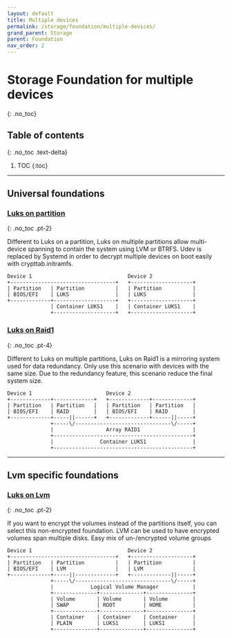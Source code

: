 ```yaml
---
layout: default
title: Multiple devices
permalink: /storage/foundation/multiple-devices/
grand_parent: Storage
parent: Foundation
nav_order: 2
---
```


# Storage Foundation for multiple devices
{: .no_toc}

## Table of contents
{: .no_toc .text-delta}

1. TOC
{:toc}

---

## Universal foundations

### [Luks on partition](/Andromeda/storage/foundation/)
{: .no_toc .pt-2}

Different to Luks on a partition, Luks on multiple partitions allow multi-device spanning to contain the system using LVM or BTRFS. Udev is replaced by Systemd in order to decrypt multiple devices on boot easily with crypttab.initramfs.

```
Device 1                               Device 2
+----------------------------------+   +--------------------+
| Partition   | Partition          |   | Partition          |
| BIOS/EFI    | LUKS               |   | LUKS               |
+-------------+--------------------+   +--------------------+
              | Container LUKS1    |   | Container LUKS1    |
              +--------------------+   +--------------------+
```

### [Luks on Raid1](/Andromeda/storage/foundation/)
{: .no_toc .pt-4}

Different to Luks on multiple partitions, Luks on Raid1 is a mirroring system used for data redundancy. Only use this scenario with devices with the same size. Due to the redundancy feature, this scenario reduce the final system size.

```
Device 1                        Device 2
+-------------+-------------+   +-------------+-------------+
| Partition   | Partition   |   | Partition   | Partition   |
| BIOS/EFI    | RAID        |   | BIOS/EFI    | RAID        |
+-------------+-----||------+   +-------------+------||-----+
              +-----\/-------------------------------\/-----+
              |                 Array RAID1                 |
              +---------------------------------------------+
              |               Container LUKS1               |
              +---------------------------------------------+   
```

---

## Lvm specific foundations

### [Luks on Lvm](/Andromeda/storage/foundation/)
{: .no_toc .pt-2}

If you want to encrypt the volumes instead of the partitions itself, you can select this non-encrypted foundation. LVM can be used to have encrypted volumes span multiple disks. Easy mix of un-/encrypted volume groups

```
Device 1                               Device 2
+----------------------------------+   +--------------------+
| Partition   | Partition          |   | Partition          |
| BIOS/EFI    | LVM                |   | LVM                |
+-------------+-----||-------------+   +-------------||-----+
              +-----\/-------------------------------\/-----+
              |            Logical Volume Manager           |
              +--------------+--------------+---------------+
              | Volume       | Volume       | Volume        |
              | SWAP         | ROOT         | HOME          |
              +--------------+--------------+---------------+
              | Container    | Container    | Container     |
              | PLAIN        | LUKS1        | LUKS1         |
              +--------------+--------------+---------------+      
```
